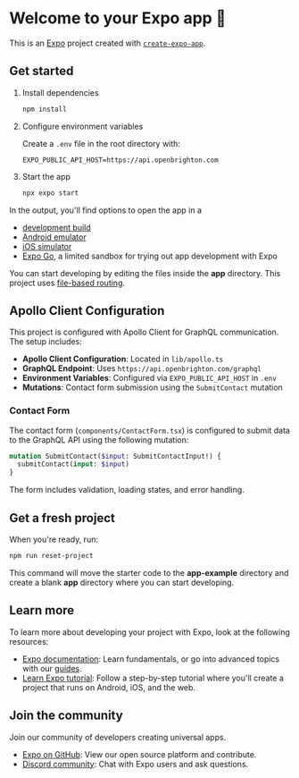 # Welcome to your Expo app 👋

This is an [Expo](https://expo.dev) project created with [`create-expo-app`](https://www.npmjs.com/package/create-expo-app).

## Get started

1. Install dependencies

   ```bash
   npm install
   ```

2. Configure environment variables

   Create a `.env` file in the root directory with:

   ```
   EXPO_PUBLIC_API_HOST=https://api.openbrighton.com
   ```

3. Start the app

   ```bash
   npx expo start
   ```

In the output, you'll find options to open the app in a

- [development build](https://docs.expo.dev/develop/development-builds/introduction/)
- [Android emulator](https://docs.expo.dev/workflow/android-studio-emulator/)
- [iOS simulator](https://docs.expo.dev/workflow/ios-simulator/)
- [Expo Go](https://expo.dev/go), a limited sandbox for trying out app development with Expo

You can start developing by editing the files inside the **app** directory. This project uses [file-based routing](https://docs.expo.dev/router/introduction).

## Apollo Client Configuration

This project is configured with Apollo Client for GraphQL communication. The setup includes:

- **Apollo Client Configuration**: Located in `lib/apollo.ts`
- **GraphQL Endpoint**: Uses `https://api.openbrighton.com/graphql`
- **Environment Variables**: Configured via `EXPO_PUBLIC_API_HOST` in `.env`
- **Mutations**: Contact form submission using the `SubmitContact` mutation

### Contact Form

The contact form (`components/ContactForm.tsx`) is configured to submit data to the GraphQL API using the following mutation:

```graphql
mutation SubmitContact($input: SubmitContactInput!) {
  submitContact(input: $input)
}
```

The form includes validation, loading states, and error handling.

## Get a fresh project

When you're ready, run:

```bash
npm run reset-project
```

This command will move the starter code to the **app-example** directory and create a blank **app** directory where you can start developing.

## Learn more

To learn more about developing your project with Expo, look at the following resources:

- [Expo documentation](https://docs.expo.dev/): Learn fundamentals, or go into advanced topics with our [guides](https://docs.expo.dev/guides).
- [Learn Expo tutorial](https://docs.expo.dev/tutorial/introduction/): Follow a step-by-step tutorial where you'll create a project that runs on Android, iOS, and the web.

## Join the community

Join our community of developers creating universal apps.

- [Expo on GitHub](https://github.com/expo/expo): View our open source platform and contribute.
- [Discord community](https://chat.expo.dev): Chat with Expo users and ask questions.
